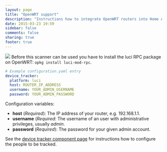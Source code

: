```yaml
---
layout: page
title: "OpenWRT support"
description: "Instructions how to integrate OpenWRT routers into Home Assistant."
date: 2015-03-23 19:59
sidebar: false
comments: false
sharing: true
footer: true
---
```


<img src='/images/supported_brands/openwrt.png' class='brand pull-right' />
Before this scanner can be used you have to install the luci RPC package on OpenWRT: <code>opkg install luci-mod-rpc</code>.

```yaml
# Example configuration.yaml entry
device_tracker:
  platform: luci
  host: ROUTER_IP_ADDRESS
  username: YOUR_ADMIN_USERNAME
  password: YOUR_ADMIN_PASSWORD
```

Configuration variables:

- **host** (*Required*): The IP address of your router, e.g. 192.168.1.1.
- **username** (*Required*: The username of an user with administrative privileges, usually *admin*.
- **password** (*Required*): The password for your given admin account.

See the [device tracker component page](/components/device_tracker.html) for instructions how to configure the people to be tracked.
